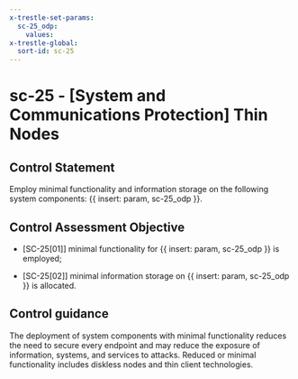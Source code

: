```yaml
---
x-trestle-set-params:
  sc-25_odp:
    values:
x-trestle-global:
  sort-id: sc-25
---
```


# sc-25 - \[System and Communications Protection\] Thin Nodes

## Control Statement

Employ minimal functionality and information storage on the following system components: {{ insert: param, sc-25_odp }}.

## Control Assessment Objective

- \[SC-25[01]\] minimal functionality for {{ insert: param, sc-25_odp }} is employed;

- \[SC-25[02]\] minimal information storage on {{ insert: param, sc-25_odp }} is allocated.

## Control guidance

The deployment of system components with minimal functionality reduces the need to secure every endpoint and may reduce the exposure of information, systems, and services to attacks. Reduced or minimal functionality includes diskless nodes and thin client technologies.
